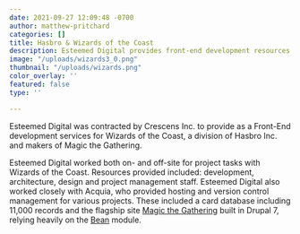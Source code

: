 ```yaml
---
date: 2021-09-27 12:09:48 -0700
author: matthew-pritchard
categories: []
title: Hasbro & Wizards of the Coast
description: Esteemed Digital provides front-end development resources for Hasbro.
image: "/uploads/wizards3_0.png"
thumbnail: "/uploads/wizards.png"
color_overlay: ''
featured: false
type: ''

---
```

Esteemed Digital was contracted by Crescens Inc. to provide as a Front-End development services for Wizards of the Coast, a division of Hasbro Inc. and makers of Magic the Gathering. 

Esteemed Digital worked both on- and off-site for project tasks with Wizards of the Coast. Resources provided included: development, architecture, design and project management staff. Esteemed Digital also worked closely with Acquia, who provided hosting and version control management for various projects. These included a card database including 11,000 records and the flagship site [Magic the Gathering](http://magic.wizards.com/) built in Drupal 7, relying heavily on the [Bean](https://www.drupal.org/project/bean) module.